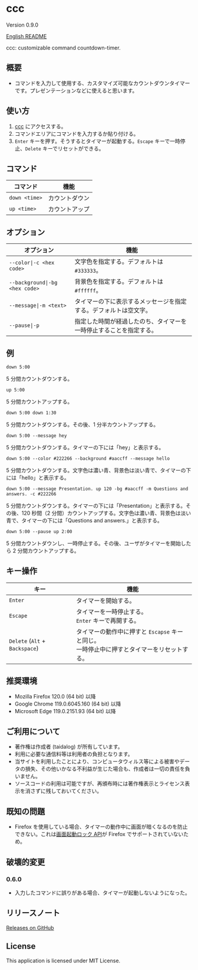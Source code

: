 # ccc

Version 0.9.0

[English README](README.md)

ccc: customizable command countdown-timer.

## 概要

- コマンドを入力して使用する、カスタマイズ可能なカウントダウンタイマーです。プレゼンテーションなどに使えると思います。

## 使い方

1. [ccc](https://taidalog.github.io/ccc/) にアクセスする。
1. コマンドエリアにコマンドを入力するか貼り付ける。
1. `Enter` キーを押す。そうするとタイマーが起動する。`Escape` キーで一時停止、`Delete` キーでリセットができる。

## コマンド

| コマンド      | 機能           |
| ------------- | -------------- |
| `down <time>` | カウントダウン |
| `up <time>`   | カウントアップ |

## オプション

| オプション                     | 機能                                                               |
| ------------------------------ | ------------------------------------------------------------------ |
| `--color\|-c <hex code>`       | 文字色を指定する。デフォルトは `#333333`。                         |
| `--background\|-bg <hex code>` | 背景色を指定する。デフォルトは `#ffffff`。                         |
| `--message\|-m <text>`         | タイマーの下に表示するメッセージを指定する。デフォルトは空文字。   |
| `--pause\|-p`                  | 指定した時間が経過したのち、タイマーを一時停止することを指定する。 |

## 例

```
down 5:00
```

5 分間カウントダウンする。

```
up 5:00
```

5 分間カウントアップする。

```
down 5:00 down 1:30
```

5 分間カウントダウンする。その後、1 分半カウントアップする。

```
down 5:00 --message hey
```

5 分間カウントダウンする。タイマーの下には「hey」と表示する。

```
down 5:00 --color #222266 --background #aaccff --message hello
```

5 分間カウントダウンする。文字色は濃い青、背景色は淡い青で、タイマーの下には「hello」と表示する。

```
down 5:00 --message Presentation. up 120 -bg #aaccff -m Questions and answers. -c #222266
```

5 分間カウントダウンする。タイマーの下には「Presentation」と表示する。その後、120 秒間（2 分間）カウントアップする。文字色は濃い青、背景色は淡い青で、タイマーの下には「Questions and answers.」と表示する。

```
down 5:00 --pause up 2:00
```

5 分間カウントダウンし、一時停止する。その後、ユーザがタイマーを開始したら 2 分間カウントアップする。

## キー操作

| キー                           | 機能                                                                                          |
| ------------------------------ | --------------------------------------------------------------------------------------------- |
| `Enter`                        | タイマーを開始する。                                                                          |
| `Escape`                       | タイマーを一時停止する。<br>`Enter` キーで再開する。                                          |
| `Delete` (`Alt` + `Backspace`) | タイマーの動作中に押すと `Escapse` キーと同じ。<br>一時停止中に押すとタイマーをリセットする。 |

## 推奨環境

- Mozilla Firefox 120.0 (64 bit) 以降
- Google Chrome 119.0.6045.160 (64 bit) 以降
- Microsoft Edge 119.0.2151.93 (64 bit) 以降

## ご利用について

- 著作権は作成者 (taidalog) が所有しています。
- 利用に必要な通信料等は利用者の負担となります。
- 当サイトを利用したことにより、コンピュータウィルス等による被害やデータの損失、その他いかなる不利益が生じた場合も、作成者は一切の責任を負いません。
- ソースコードの利用は可能ですが、再頒布時には著作権表示とライセンス表示を消さずに残しておいてください。

## 既知の問題

- Firefox を使用している場合、タイマーの動作中に画面が暗くなるのを防止できない。これは[画面起動ロック API](https://developer.mozilla.org/en-US/docs/Web/API/Screen_Wake_Lock_API)が Firefox でサポートされていないため。

## 破壊的変更

### 0.6.0

- 入力したコマンドに誤りがある場合、タイマーが起動しないようになった。

## リリースノート

[Releases on GitHub](https://github.com/taidalog/ccc/releases)

## License

This application is licensed under MIT License.
